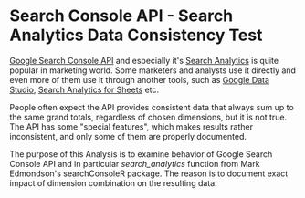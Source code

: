 # Search Console API - Search Analytics Data Consistency Test

[Google Search Console API](https://developers.google.com/webmaster-tools/search-console-api-original) and especially it's [Search Analytics](https://developers.google.com/webmaster-tools/search-console-api-original/v3/searchanalytics) is quite popular in marketing world. Some marketers and analysts use it directly and even more of them use it through another tools, such as [Google Data Studio](https://datastudio.google.com/), [Search Analytics for Sheets](https://searchanalyticsforsheets.com/) etc.

People often expect the API provides consistent data that always sum up to the same grand totals, regardless of chosen dimensions, but it is not true. The API has some "special features", which makes results rather inconsistent, and only some of them are properly documented.

The purpose of this Analysis is to examine behavior of Google Search Console API and in particular *search_analytics* function from Mark Edmondson's searchConsoleR package. The reason is to document exact impact of dimension combination on the resulting data.

